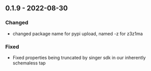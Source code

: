 ## 0.1.9 - 2022-08-30
### Changed
* changed package name for pypi upload, named -z for z3z1ma
### Fixed
* Fixed properties being truncated by singer sdk in our inherently schemaless tap

